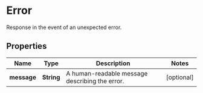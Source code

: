 

# Error

Response in the event of an unexpected error. 
## Properties

Name | Type | Description | Notes
------------ | ------------- | ------------- | -------------
**message** | **String** | A human-readable message describing the error. |  [optional]



